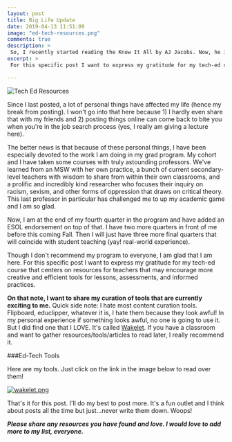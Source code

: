 ```yaml
---
layout: post
title: Big Life Update
date: 2019-04-13 11:51:09
image: "ed-tech-resources.png"
comments: true
description: >
 So, I recently started reading the Know It All by AJ Jacobs. Now, he is the first installment of my own know it all segment, haha.
excerpt: >
 For this specific post I want to express my gratitude for my tech-ed course that centers on resources for teachers that may encourage more creative and efficient tools for lessons, assessments, and informed practices.

---
```


![Tech Ed Resources](/katalog/assets/ed-tech-resources.png)

Since I last posted, a lot of personal things have affected my life (hence my break from posting). I won't go into that here because 1) I hardly even share that with my friends and 2) posting things online can come back to bite you when you're in the job search process (yes, I really am giving a lecture here).

The better news is that because of these personal things, I have been especially devoted to the work I am doing in my grad program. My cohort and I have taken some courses with truly astounding professors. We've learned from an MSW with her own practice, a bunch of current secondary-level teachers with wisdom to share from within their own classrooms, and a prolific and incredibly kind researcher who focuses their inquiry on racism, sexism, and other forms of oppression that draws on critical theory. This last professor in particular has challenged me to up my academic game and I am so glad.

Now, I am at the end of my fourth quarter in the program and have added an ESOL endorsement on top of that. I have two more quarters in front of me before this coming Fall. Then I will just have three more final quarters that will coincide with student teaching (yay! real-world experience).

Though I don't recommend my program to everyone, I am glad that I am here. For this specific post I want to express my gratitude for my tech-ed course that centers on resources for teachers that may encourage more creative and efficient tools for lessons, assessments, and informed practices.

**On that note, I want to share my curation of tools that are currently exciting to me.** Quick side note: I hate most content curation tools. Flipboard, educlipper, whatever it is, I hate them because they look awful! In my personal experience if something looks awful, no one is going to use it. But I did find one that I LOVE. It's called [Wakelet](https://wakelet.com). If you have a classroom and want to gather resources/tools/articles to read later, I really recommend it.

###Ed-Tech Tools

Here are my tools. Just click on the link in the image below to read over them!

[![wakelet.png](katalog/katalog/wakelet.png)](https://wakelet.com/wake/07e9cef3-2964-4932-a6ee-3eab6d434d71)

That's it for this post. I'll do my best to post more. It's a fun outlet and I think about posts all the time but just...never write them down. Woops!

***Please share any resources you have found and love. I would love to add more to my list, everyone.***
